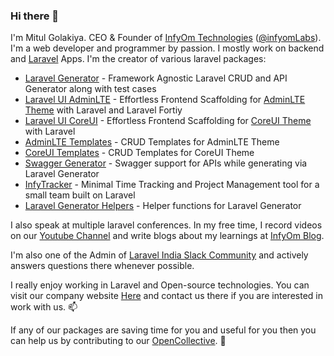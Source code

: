 ### Hi there 👋

I'm Mitul Golakiya. CEO & Founder of [InfyOm Technologies](https://www.infyom.com/) ([@infyomLabs](https://github.com/InfyOmLabs)). I'm a web developer and programmer by passion. I mostly work on backend and [Laravel](https://laravel.com/) Apps. I'm the creator of various laravel packages:

- [Laravel Generator](https://github.com/InfyOmLabs/laravel-generator) - Framework Agnostic Laravel CRUD and API Generator along with test cases
- [Laravel UI AdminLTE](https://github.com/InfyOmLabs/laravel-ui-adminlte) - Effortless Frontend Scaffolding for [AdminLTE Theme](https://adminlte.io/) with Laravel and Laravel Fortiy
- [Laravel UI CoreUI](https://github.com/InfyOmLabs/laravel-ui-coreui) - Effortless Frontend Scaffolding for [CoreUI Theme](https://coreui.io/) with Laravel
- [AdminLTE Templates](https://github.com/InfyOmLabs/adminlte-templates) - CRUD Templates for AdminLTE Theme
- [CoreUI Templates](https://github.com/InfyOmLabs/coreui-templates) - CRUD Templates for CoreUI Theme
- [Swagger Generator](https://github.com/InfyOmLabs/swagger-generator) - Swagger support for APIs while generating via Laravel Generator
- [InfyTracker](https://github.com/InfyOmLabs/infy-tracker) - Minimal Time Tracking and Project Management tool for a small team built on Laravel
- [Laravel Generator Helpers](https://github.com/InfyOmLabs/laravel-generator-helpers) - Helper functions for Laravel Generator

I also speak at multiple laravel conferences. In my free time, I record videos on our [Youtube Channel](https://www.youtube.com/channel/UC8IvwfChD6i7Wp4yZp3tNsQ) and write blogs about my learnings at [InfyOm Blog](https://blog.infyom.com/).

I'm also one of the Admin of [Laravel India Slack Community](https://laravellive.in/) and actively answers questions there whenever possible.

I really enjoy working in Laravel and Open-source technologies. You can visit our company website [Here](https://www.infyom.com/) and contact us there if you are interested in work with us. 📫 

If any of our packages are saving time for you and useful for you then you can help us by contributing to our [OpenCollective](https://opencollective.com/infyomlabs). :pray:

